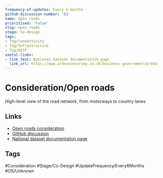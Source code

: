 ```yaml
---
frequency-of-updates: Every 6 months
github-discussion-number: '83'
name: Open roads
prioritised: 'False'
slug: open-roads
stage: Co-design
tags:
- Tag/Connectivity
- Tag/Infrastructure
- Tag/NIST
useful-links:
- link_text: National dataset documentation page
  link_url: https://www.ordnancesurvey.co.uk/business-government/products/open-map-roads
---
```


# Consideration/Open roads

High-level view of the road network, from motorways to country lanes

## Links

* [Open roads consideration](https://design.planning.data.gov.uk/planning-consideration/open-roads)
* [GitHub discussion](https://github.com/digital-land/data-standards-backlog/discussions/83)
* [National dataset documentation page](https://www.ordnancesurvey.co.uk/business-government/products/open-map-roads)

## Tags

#Consideration #Stage/Co-Design #UpdateFrequency/Every6Months #OS/Unknown